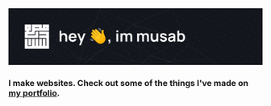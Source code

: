 <a href="https://musabhassan.com">
<img src="./images/banner.jpg" alt="Hey, I'm Musab">
</a>
<br>

### I make websites. Check out some of the things I've made on **[my portfolio](https://musabhassan.com)**.
